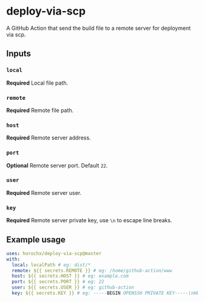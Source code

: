 # deploy-via-scp

A GitHub Action that send the build file to a remote server for deployment via scp.

## Inputs

### `local`

**Required** Local file path.

### `remote`

**Required** Remote file path.

### `host`

**Required** Remote server address.

### `port`

**Optional** Remote server port. Default `22`.

### `user`

**Required** Remote server user.

### `key`

**Required** Remote server private key, use `\n` to escape line breaks.

## Example usage

```yaml
uses: horochx/deploy-via-scp@master
with:
  local: localPath # eg: dist/*
  remote: ${{ secrets.REMOTE }} # eg: /home/github-action/www
  host: ${{ secrets.HOST }} # eg: example.com
  port: ${{ secrets.PORT }} # eg: 22
  user: ${{ secrets.USER }} # eg: github-action
  key: ${{ secrets.KEY }} # eg: -----BEGIN OPENSSH PRIVATE KEY-----\nHEIiyzh5cT7hN...
```
